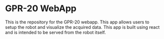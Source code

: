 # GPR-20 WebApp
This is the repository for the GPR-20 webapp. This app allows users to setup the robot and visualize the acquired data. This app is built using react and is intended to be served from the robot itself.
